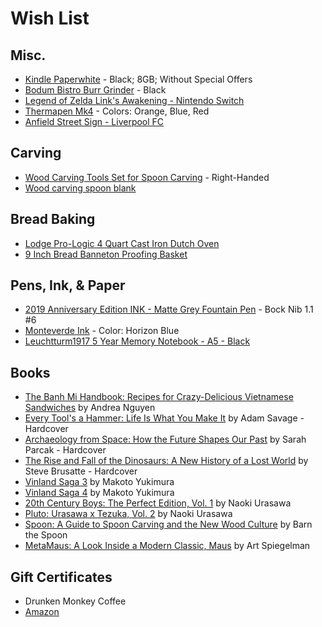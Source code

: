 # Wish List

## Misc.
* [Kindle Paperwhite](https://www.amazon.com/dp/B075MWNNJG/ref=cm_sw_em_r_mt_dp_U_GQs6DbSZ6VBT0 ) - Black; 8GB; Without Special Offers
* [Bodum Bistro Burr Grinder](https://www.amazon.com/dp/B0043095WW) - Black
* [Legend of Zelda Link's Awakening - Nintendo Switch](https://www.amazon.com/dp/B07SG15148/?th=1)
* [Thermapen Mk4](https://www.thermoworks.com/Thermapen-Mk4) - Colors: Orange, Blue, Red
* [Anfield Street Sign - Liverpool FC](http://a.co/66FpduP)

## Carving
* [Wood Carving Tools Set for Spoon Carving](http://a.co/d/73eq5nx) - Right-Handed
* [Wood carving spoon blank](http://a.co/d/9O1Nh0W)

## Bread Baking
* [Lodge Pro-Logic 4 Quart Cast Iron Dutch Oven](https://www.amazon.com/dp/B0001DJVGK/)
* [9 Inch Bread Banneton Proofing Basket](https://www.amazon.com/dp/B07F6TWB8W/)

## Pens, Ink, & Paper
* [2019 Anniversary Edition INK - Matte Grey Fountain Pen](http://karaskustoms.com/special-projects/2019-anniversary-ink.html) - Bock Nib 1.1 #6
* [Monteverde Ink](https://www.amazon.com/Monteverde-Technology-Horizon-Blue-G308HB/dp/B01M1O12V0/) - Color: Horizon Blue
* [Leuchtturm1917 5 Year Memory Notebook - A5 - Black](https://www.gouletpens.com/leuchtturm1917-some-lines-a-day-5-year-memory-notebook-a5-black/p/LT-343552)

## Books
* [The Banh Mi Handbook: Recipes for Crazy-Delicious Vietnamese Sandwiches](https://www.amazon.com/Banh-Handbook-Crazy-Delicious-Vietnamese-Sandwiches/dp/160774533X/) by Andrea Nguyen
* [Every Tool's a Hammer: Life Is What You Make It](https://www.amazon.com/Every-Tools-Hammer-Life-What/dp/1982113472/) by Adam Savage - Hardcover
* [Archaeology from Space: How the Future Shapes Our Past](https://www.amazon.com/Archaeology-Space-Future-Shapes-Past/dp/1250198283) by Sarah Parcak - Hardcover
* [The Rise and Fall of the Dinosaurs: A New History of a Lost World](https://www.amazon.com/dp/0062490427/) by Steve Brusatte - Hardcover
* [Vinland Saga 3](http://a.co/d/iEHushD) by Makoto Yukimura
* [Vinland Saga 4](http://a.co/d/7KSK7Tg) by Makoto Yukimura
* [20th Century Boys: The Perfect Edition, Vol. 1](http://a.co/d/fxnfnU4) by Naoki Urasawa
* [Pluto: Urasawa x Tezuka, Vol. 2](http://a.co/d/1tPoSMS ) by Naoki Urasawa
* [Spoon: A Guide to Spoon Carving and the New Wood Culture](http://a.co/d/c0yjLhV) by Barn the Spoon
* [MetaMaus: A Look Inside a Modern Classic, Maus](http://a.co/9fPPbio) by Art Spiegelman

## Gift Certificates
* Drunken Monkey Coffee
* [Amazon](http://www.amazon.com/gp/product/B00067L6TQ/ref=topnav_giftcert_gw)
